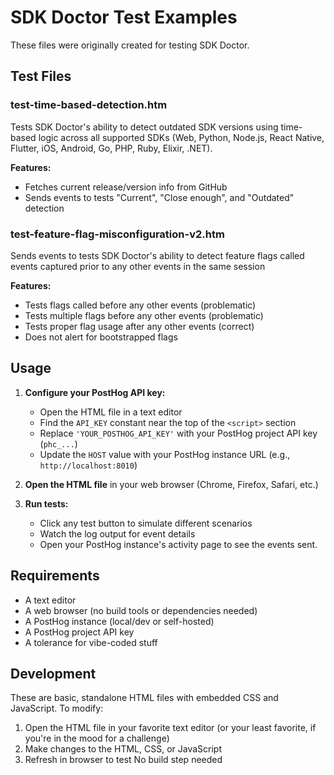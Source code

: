 # SDK Doctor Test Examples

These files were originally created for testing SDK Doctor.

## Test Files

### test-time-based-detection.htm
Tests SDK Doctor's ability to detect outdated SDK versions using time-based logic across all supported SDKs (Web, Python, Node.js, React Native, Flutter, iOS, Android, Go, PHP, Ruby, Elixir, .NET).

**Features:**
- Fetches current release/version info from GitHub
- Sends events to tests "Current", "Close enough", and "Outdated" detection

### test-feature-flag-misconfiguration-v2.htm
Sends events to tests SDK Doctor's ability to detect feature flags called events captured prior to any other events in the same session

**Features:**
- Tests flags called before any other events (problematic)
- Tests multiple flags before any other events (problematic)
- Tests proper flag usage after any other events (correct)
- Does not alert for bootstrapped flags

## Usage

1. **Configure your PostHog API key:**
   - Open the HTML file in a text editor
   - Find the `API_KEY` constant near the top of the `<script>` section
   - Replace `'YOUR_POSTHOG_API_KEY'` with your PostHog project API key (`phc_...`)
   - Update the `HOST` value with your PostHog instance URL (e.g., `http://localhost:8010`)

2. **Open the HTML file** in your web browser (Chrome, Firefox, Safari, etc.)

3. **Run tests:**
   - Click any test button to simulate different scenarios
   - Watch the log output for event details
   - Open your PostHog instance's activity page to see the events sent.
   
## Requirements

- A text editor
- A web browser (no build tools or dependencies needed)
- A PostHog instance (local/dev or self-hosted)
- A PostHog project API key
- A tolerance for vibe-coded stuff

## Development

These are basic, standalone HTML files with embedded CSS and JavaScript. To modify:

1. Open the HTML file in your favorite text editor (or your least favorite, if you're in the mood for a challenge)
2. Make changes to the HTML, CSS, or JavaScript
3. Refresh in browser to test
No build step needed
